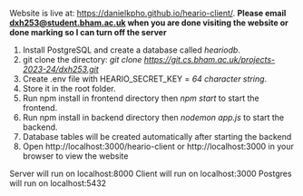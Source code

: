 Website is live at: https://danielkpho.github.io/heario-client/.
**Please email dxh253@student.bham.ac.uk when you are done visiting the website or done marking so I can turn off the server**

1. Install PostgreSQL and create a database called _heariodb_.
2. git clone the directory: _git clone https://git.cs.bham.ac.uk/projects-2023-24/dxh253.git_
3. Create .env file with HEARIO_SECRET_KEY = _64 character string_.
4. Store it in the root folder.
5. Run npm install in frontend directory then _npm start_ to start the frontend.
6. Run npm install in backend directory then _nodemon app.js_ to start the backend.
7. Database tables will be created automatically after starting the backend
8. Open http://localhost:3000/heario-client or http://localhost:3000 in your browser to view the website

Server will run on localhost:8000
Client will run on localhost:3000
Postgres will run on localhost:5432